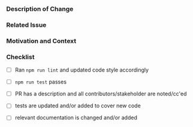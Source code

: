 ### Description of Change
<!-- Thanks for contributing! Please describe your addition and review the requirements below. Review the contributor's guide before submitting your pull request: https://github.com/nytimes/library/blob/master/CONTRIBUTING.md -->

### Related Issue

### Motivation and Context

### Checklist
<!-- Cross out items that don't apply and leave a short description of why the item isn't relevant. Check off ([x]) items you complete. -->

- [ ] Ran `npm run lint` and updated code style accordingly
- [ ] `npm run test` passes
- [ ] PR has a description and all contributors/stakeholder are noted/cc'ed
- [ ] tests are updated and/or added to cover new code
- [ ] relevant documentation is changed and/or added

